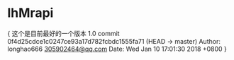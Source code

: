 # lhMrapi

{
这个是目前最好的一个版本 1.0
commit 0f4d25cdce1c0247ce93a17d782fcbdc1555fa71 (HEAD -> master)
Author: longhao666 <305902464@qq.com>
Date:   Wed Jan 10 17:01:30 2018 +0800
}
